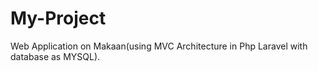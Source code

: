 # My-Project
Web Application on Makaan(using MVC Architecture in Php Laravel with database as MYSQL).
